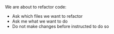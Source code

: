 We are about to refactor code:

- Ask which files we want to refactor
- Ask me what we want to do
- Do not make changes before instructed to do so
